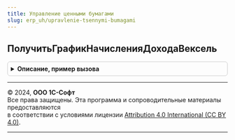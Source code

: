 ```yaml
---
title: Управление ценными бумагами
slug: erp_uh/upravlenie-tsennymi-bumagami
---
```



## ПолучитьГрафикНачисленияДоходаВексель
<details style="margin: 1em 0; padding: 0.5em; border: 1px solid #ccc; border-radius: 6px;">

<summary style="font-weight: bold; cursor: pointer;">Описание, пример вызова</summary>

```bsl

Функция ПолучитьГрафикНачисленияДоходаВексель(ПараметрыВекселя, СДаты, ПоДату = Неопределено) Экспорт
```

Пример вызова
```bsl
Результат = УправлениеЦеннымиБумагами.ПолучитьГрафикНачисленияДоходаВексель(ПараметрыВекселя, СДаты, ПоДату);
```
</details>

---

© 2024, **ООО 1С-Софт**  
Все права защищены. Эта программа и сопроводительные материалы предоставляются  
в соответствии с условиями лицензии [Attribution 4.0 International (CC BY 4.0)](https://creativecommons.org/licenses/by/4.0/legalcode).

---
